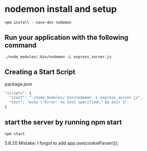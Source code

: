 # nodemon install and setup

```
npm install --save-dev nodemon
```

## Run your application with the following command

```
./node_modules/.bin/nodemon -L express_server.js
```

## Creating a Start Script

package.json

```js
"scripts": {
  "start": "./node_modules/.bin/nodemon -L express_server.js",
  "test": "echo \"Error: no test specified\" && exit 1"
}
```

## start the server by running npm start

```
npm start
```

5.6.20
Mistake: I forgot to add app.use(cookieParser());
